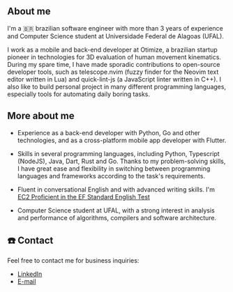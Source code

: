## About me

I'm a 🇧🇷 brazilian software engineer with more than 3 years of experience and
Computer Science student at Universidade Federal de Alagoas (UFAL).

I work as a mobile and back-end developer at Otimize, a brazilian startup pioneer
in technologies for 3D evaluation of human movement kinematics. During my spare
time, I have made sporadic contributions to open-source developer tools, such
as telescope.nvim (fuzzy finder for the Neovim text editor written in Lua) and
quick-lint-js (a JavaScript linter written in C++). I also like to build
personal project in many different programming languages, especially tools for
automating daily boring tasks.

## More about me

- Experience as a back-end developer with Python, Go and other technologies,
  and as a cross-platform mobile app developer with Flutter.

- Skills in several programming languages, including Python, Typescript
  (NodeJS), Java, Dart, Rust and Go. Thanks to my problem-solving skills, I
  have great ease and flexibility in switching between programming languages
  and frameworks according to the task's requirements.

- Fluent in conversational English and with advanced writing skills. I'm
  [EC2 Proficient in the EF Standard English Test](https://www.efset.org/cert/gpUeom)

- Computer Science student at UFAL, with a strong interest in analysis and
  performance of algorithms, compilers and software architecture.

## ☎️ Contact

Feel free to contact me for business inquiries:

- [LinkedIn](https://www.linkedin.com/in/hicaromiguel/)
- [E-mail](mailto:hdanrlley1@gmail.com)
